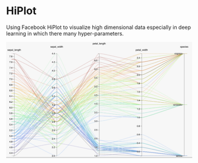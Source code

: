 # HiPlot
Using Facebook HiPlot to visualize high dimensional data especially in deep learning in which there many hyper-parameters. 

<img src="iris.jpg">
